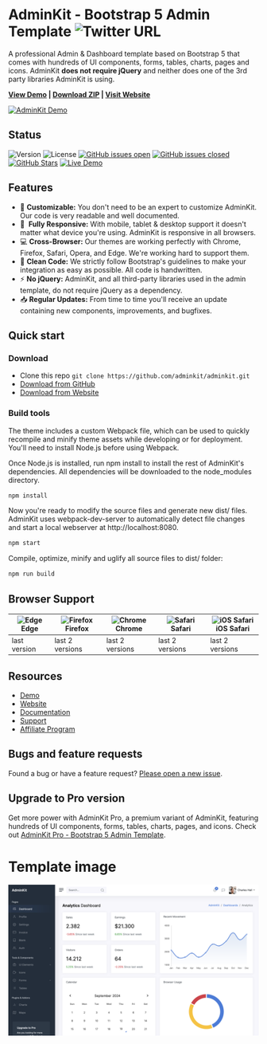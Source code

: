 # AdminKit - Bootstrap 5 Admin Template ![Twitter URL](https://img.shields.io/twitter/url?style=social&url=https%3A%2F%2Fadminkit.io%2F&text=AdminKit%20-%20Open%20Source%20Bootstrap%205%20Admin%20Template)

A professional Admin & Dashboard template based on Bootstrap 5 that comes with hundreds of UI components, forms, tables, charts, pages and icons. AdminKit **does not require jQuery** and neither does one of the 3rd party libraries AdminKit is using.

<strong><a href="https://demo.adminkit.io/">View Demo</a> | <a href="https://github.com/adminkit/adminkit/archive/master.zip">Download ZIP</a> | <a href="https://adminkit.io/">Visit Website</a></strong>

[![AdminKit Demo](https://assets.adminkit.io/banners/adminkit-bootstrap-5-admin-template.png)](https://demo.adminkit.io/)

## Status

![Version](https://img.shields.io/github/package-json/v/adminkit/adminkit) ![License](https://img.shields.io/badge/license-MIT-blue.svg) [![GitHub issues open](https://img.shields.io/github/issues/adminkit/adminkit.svg)](https://github.com/adminkit/adminkit/issues?q=is%3Aopen+is%3Aissue) [![GitHub issues closed](https://img.shields.io/github/issues-closed-raw/adminkit/adminkit.svg)](https://github.com/adminkit/adminkit/issues?q=is%3Aissue+is%3Aclosed) [![GitHub Stars](https://img.shields.io/github/stars/adminkit/adminkit.svg?color=green)](https://github.com/adminkit/adminkit/stargazers) [![Live Demo](https://img.shields.io/badge/demo-online-green.svg)](https://demo.adminkit.io/)

## Features

* 🎨 **Customizable:** You don't need to be an expert to customize AdminKit. Our code is very readable and well documented.
* 📱&nbsp; **Fully Responsive:** With mobile, tablet & desktop support it doesn't matter what device you're using. AdminKit is responsive in all browsers.
* 💻 **Cross-Browser:** Our themes are working perfectly with Chrome, Firefox, Safari, Opera, and Edge. We're working hard to support them.
* 🧼 **Clean Code:** We strictly follow Bootstrap's guidelines to make your integration as easy as possible. All code is handwritten.
* ⚡ **No jQuery:** AdminKit, and all third-party libraries used in the admin template, do not require jQuery as a dependency.
* 📥 **Regular Updates:** From time to time you'll receive an update containing new components, improvements, and bugfixes.

## Quick start

### Download

* Clone this repo `git clone https://github.com/adminkit/adminkit.git`
* [Download from GitHub](https://github.com/adminkit/adminkit/archive/master.zip)
* [Download from Website](https://adminkit.io/#download)

### Build tools

The theme includes a custom Webpack file, which can be used to quickly recompile and minify theme assets while developing or for deployment. You'll need to install Node.js before using Webpack.

Once Node.js is installed, run npm install to install the rest of AdminKit's dependencies. All dependencies will be downloaded to the node_modules directory.

```sh
npm install
```

Now you're ready to modify the source files and generate new dist/ files. AdminKit uses webpack-dev-server to automatically detect file changes and start a local webserver at http://localhost:8080.

```sh
npm start
```

Compile, optimize, minify and uglify all source files to dist/ folder:

```sh
npm run build
```

## Browser Support

| <img src="https://assets.adminkit.io/browsers/edge.png" alt="Edge" width="24px" height="24px" /><br/>Edge | <img src="https://assets.adminkit.io/browsers/firefox.png" alt="Firefox" width="24px" height="24px" /><br/>Firefox | <img src="https://assets.adminkit.io/browsers/chrome.png" alt="Chrome" width="24px" height="24px" /><br/>Chrome | <img src="https://assets.adminkit.io/browsers/safari.png" alt="Safari" width="24px" height="24px" /><br/>Safari | <img src="https://assets.adminkit.io/browsers/safari-ios.png" alt="iOS Safari" width="24px" height="24px" /><br/>iOS Safari |
| --------- | --------- | --------- | --------- | --------- |
| last version| last 2 versions| last 2 versions| last 2 versions| last 2 versions

## Resources

* [Demo](https://demo.adminkit.io/)
* [Website](https://adminkit.io/)
* [Documentation](https://adminkit.io/docs)
* [Support](https://adminkit.io/support/)
* [Affiliate Program](https://adminkit.io/affiliate-program)

## Bugs and feature requests

Found a bug or have a feature request? [Please open a new issue](https://github.com/adminkit/adminkit/issues/new).

## Upgrade to Pro version

Get more power with AdminKit Pro, a premium variant of AdminKit, featuring hundreds of UI components, forms, tables, charts, pages, and icons. Check out [AdminKit Pro - Bootstrap 5 Admin Template](https://adminkit.io/pricing/).

# Template image

![Template Image](src/img/template.png)